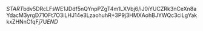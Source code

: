 $START$bdv5DRcLFsWE1JDdf5nQYnpPZgT4m1LXVbj6/iJ0iYUCZRk3nCeXn8aYdacM3yrgD71OFt7O3iLHJ14e3LzaohuhR+3P9j3HMXAohBJYWQc3ciLgYakkxZHNnCfqFj7U$END$